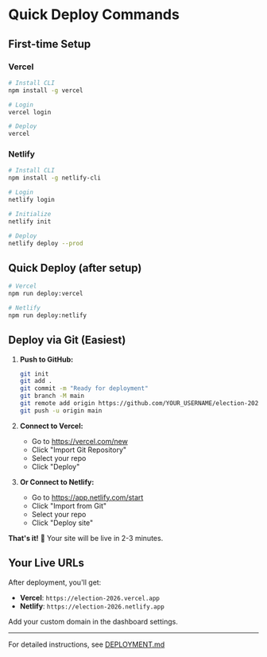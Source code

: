 # Quick Deploy Commands

## First-time Setup

### Vercel
```bash
# Install CLI
npm install -g vercel

# Login
vercel login

# Deploy
vercel
```

### Netlify
```bash
# Install CLI
npm install -g netlify-cli

# Login
netlify login

# Initialize
netlify init

# Deploy
netlify deploy --prod
```

## Quick Deploy (after setup)

```bash
# Vercel
npm run deploy:vercel

# Netlify
npm run deploy:netlify
```

## Deploy via Git (Easiest)

1. **Push to GitHub:**
   ```bash
   git init
   git add .
   git commit -m "Ready for deployment"
   git branch -M main
   git remote add origin https://github.com/YOUR_USERNAME/election-2026.git
   git push -u origin main
   ```

2. **Connect to Vercel:**
   - Go to https://vercel.com/new
   - Click "Import Git Repository"
   - Select your repo
   - Click "Deploy"

3. **Or Connect to Netlify:**
   - Go to https://app.netlify.com/start
   - Click "Import from Git"
   - Select your repo
   - Click "Deploy site"

**That's it!** 🚀 Your site will be live in 2-3 minutes.

## Your Live URLs

After deployment, you'll get:
- **Vercel**: `https://election-2026.vercel.app`
- **Netlify**: `https://election-2026.netlify.app`

Add your custom domain in the dashboard settings.

---

For detailed instructions, see [DEPLOYMENT.md](./DEPLOYMENT.md)

